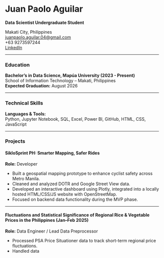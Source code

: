 # Juan Paolo Aguilar  
**Data Scientist Undergraduate Student**

Makati City, Philippines  
juanpaolo.aguilar.04@gmail.com  
+63 9273597244  
[LinkedIn](https://www.linkedin.com/in/juan-paolo-aguilar)

---

### Education  
**Bachelor’s in Data Science, Mapúa University (2023 - Present)**  
School of Information Technology – Makati, Philippines  
**Expected Graduation:** August 2026

---

### Technical Skills  
**Languages & Tools:**  
Python, Jupyter Notebook, SQL, Excel, Power BI, GitHub, HTML, CSS, JavaScript

---

### Projects  

#### SikloSprint PH: Smarter Mapping, Safer Rides  
**Role:** Developer  
- Built a geospatial mapping prototype to enhance cyclist safety across Metro Manila.  
- Cleaned and analyzed DOTR and Google Street View data.  
- Developed an interactive dashboard using Plotly, integrated into a locally hosted HTML/CSS/JS website with OpenStreetMap.  
- Focused on backend data functionality during the MVP phase.

---

#### Fluctuations and Statistical Significance of Regional Rice & Vegetable Prices in the Philippines (Jan–Feb 2025)  
**Role:** Data Engineer / Lead Data Preprocessor  
- Processed PSA Price Situationer data to track short-term regional price fluctuations.  
- Handled data

